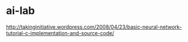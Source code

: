 ai-lab
======
http://takinginitiative.wordpress.com/2008/04/23/basic-neural-network-tutorial-c-implementation-and-source-code/